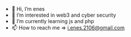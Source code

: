 - 👋 Hi, I’m enes
- 👀 I’m interested in web3 and cyber security
- 🌱 I’m currently learning js and php
- 📫 How to reach me => i.enes.2106@gmail.com

<!---
enes-yigit/enes-yigit is a ✨ special ✨ repository because its `README.md` (this file) appears on your GitHub profile.
You can click the Preview link to take a look at your changes.
--->
